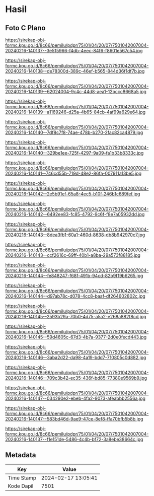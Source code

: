 # Hasil

## Foto C Plano

https://sirekap-obj-formc.kpu.go.id/8c66/pemilu/pdpr/75/01/04/20/07/7501042007004-20240216-140137--3e515966-f4db-4eec-84f6-f8601e567c54.jpg

https://sirekap-obj-formc.kpu.go.id/8c66/pemilu/pdpr/75/01/04/20/07/7501042007004-20240216-140138--de78300d-389c-46ef-b565-844d36f1df7b.jpg

https://sirekap-obj-formc.kpu.go.id/8c66/pemilu/pdpr/75/01/04/20/07/7501042007004-20240216-140139--62024004-9c4c-44d8-aea1-12bccc8668a5.jpg

https://sirekap-obj-formc.kpu.go.id/8c66/pemilu/pdpr/75/01/04/20/07/7501042007004-20240216-140139--a1169246-d25a-4b65-84cb-4af99a629e64.jpg

https://sirekap-obj-formc.kpu.go.id/8c66/pemilu/pdpr/75/01/04/20/07/7501042007004-20240216-140140--7df8c7f8-74ae-478b-b270-2fac82ca4879.jpg

https://sirekap-obj-formc.kpu.go.id/8c66/pemilu/pdpr/75/01/04/20/07/7501042007004-20240216-140140--329be1ee-725f-4297-9a09-fa1b33b8333c.jpg

https://sirekap-obj-formc.kpu.go.id/8c66/pemilu/pdpr/75/01/04/20/07/7501042007004-20240216-140141--746cd55b-719d-48e2-86fa-007911a13be5.jpg

https://sirekap-obj-formc.kpu.go.id/8c66/pemilu/pdpr/75/01/04/20/07/7501042007004-20240216-140142--2e5b91ef-65a8-4ec5-b10f-246b1c689fef.jpg

https://sirekap-obj-formc.kpu.go.id/8c66/pemilu/pdpr/75/01/04/20/07/7501042007004-20240216-140142--6492ee83-fc85-4792-9c6f-f8e7a05932dd.jpg

https://sirekap-obj-formc.kpu.go.id/8c66/pemilu/pdpr/75/01/04/20/07/7501042007004-20240216-140143--8dea3fb1-60a1-460d-8638-db8b942970c7.jpg

https://sirekap-obj-formc.kpu.go.id/8c66/pemilu/pdpr/75/01/04/20/07/7501042007004-20240216-140143--ccf2616c-69ff-40b1-a8ba-29a573f88185.jpg

https://sirekap-obj-formc.kpu.go.id/8c66/pemilu/pdpr/75/01/04/20/07/7501042007004-20240216-140144--fe848247-f68f-491b-94cd-82b9f19b6265.jpg

https://sirekap-obj-formc.kpu.go.id/8c66/pemilu/pdpr/75/01/04/20/07/7501042007004-20240216-140144--d97ab78c-d078-4cc8-baaf-df264602802c.jpg

https://sirekap-obj-formc.kpu.go.id/8c66/pemilu/pdpr/75/01/04/20/07/7501042007004-20240216-140145--2593b29a-70b0-4d75-a5a2-e268a882f8cd.jpg

https://sirekap-obj-formc.kpu.go.id/8c66/pemilu/pdpr/75/01/04/20/07/7501042007004-20240216-140145--59d4605c-67d3-4b7a-9377-2d0e0fecd443.jpg

https://sirekap-obj-formc.kpu.go.id/8c66/pemilu/pdpr/75/01/04/20/07/7501042007004-20240216-140146--3aba2d22-da98-4a19-bdd7-710805c0d882.jpg

https://sirekap-obj-formc.kpu.go.id/8c66/pemilu/pdpr/75/01/04/20/07/7501042007004-20240216-140146--709c3b42-ec35-436f-bd85-77380e9569b9.jpg

https://sirekap-obj-formc.kpu.go.id/8c66/pemilu/pdpr/75/01/04/20/07/7501042007004-20240216-140147--034290e2-ebeb-4fa2-9073-afeabbb2556a.jpg

https://sirekap-obj-formc.kpu.go.id/8c66/pemilu/pdpr/75/01/04/20/07/7501042007004-20240216-140147--583bd46d-9ae9-47ce-8ef8-ffa70bfb5b8b.jpg

https://sirekap-obj-formc.kpu.go.id/8c66/pemilu/pdpr/75/01/04/20/07/7501042007004-20240216-140137--f1e151de-5486-4c4b-bf72-3a8ebe38664c.jpg


## Metadata

| Key        | Value               |
| ---------- | ------------------- |
| Time Stamp | 2024-02-17 13:05:41 |
| Kode Dapil | 7501                |



